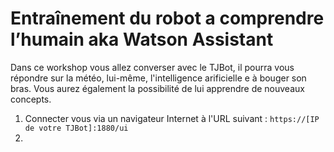 # Entraînement du robot a comprendre l’humain aka Watson Assistant

Dans ce workshop vous allez converser avec le TJBot, il pourra vous répondre sur la météo, lui-même, l'intelligence arificielle e à bouger son bras.
Vous aurez également la possibilité de lui apprendre de nouveaux concepts.

1. Connecter vous via un navigateur Internet à l'URL suivant : `https://[IP de votre TJBot]:1880/ui`
2. 
